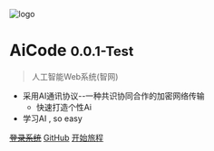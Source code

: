 ![logo](/250x.png)

# AiCode <small>0.0.1-Test</small>

> 人工智能Web系统(智网)

* 采用AI通讯协议--一种共识协同合作的加密网络传输
    * 快速打造个性Ai
* 学习AI , so easy


[~~登录系统~~](http://127.0.0.1:1516//login/login.html)
[GitHub](/https://github.com/zhongjiezhe10101/Spring-Cloud-AI)
[开始旅程](#简介)

